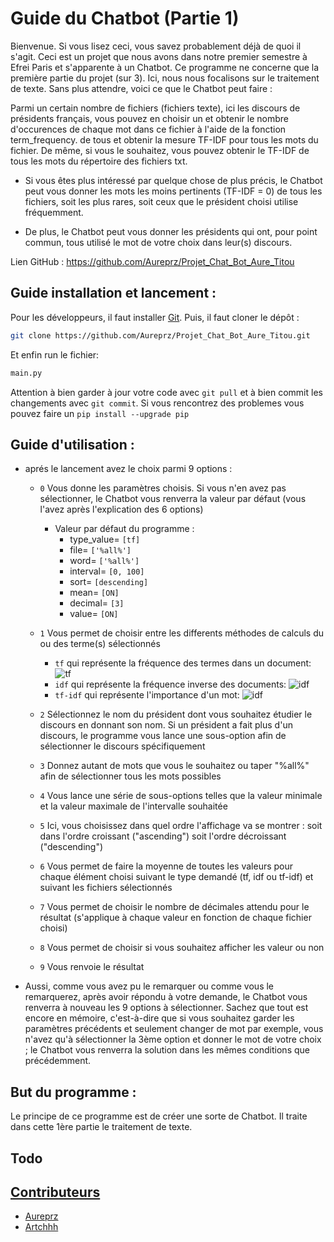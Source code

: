 
# Guide du Chatbot (Partie 1)

Bienvenue. Si vous lisez ceci, vous savez probablement déjà de quoi il s'agit. Ceci est un projet que nous avons dans
notre premier semestre à Efrei Paris et s'apparente à un Chatbot. Ce programme ne concerne que la première partie du
projet (sur 3). Ici, nous nous focalisons sur le traitement de texte. Sans plus attendre, voici ce que le Chatbot peut
faire :

Parmi un certain nombre de fichiers (fichiers texte), ici les discours de présidents français, vous pouvez en choisir
un et obtenir le nombre d'occurences de chaque mot dans ce fichier à l'aide de la fonction term_frequency.
de tous et obtenir la mesure TF-IDF pour tous les mots du fichier. De même, si vous le souhaitez, vous pouvez obtenir le
TF-IDF de tous les mots du répertoire des fichiers txt.

- Si vous êtes plus intéressé par quelque chose de plus précis, le Chatbot peut vous donner les mots les moins
pertinents (TF-IDF = 0) de tous les fichiers, soit les plus rares, soit ceux que le président choisi utilise
fréquemment.

- De plus, le Chatbot peut vous donner les présidents qui ont, pour point commun, tous utilisé le mot de votre choix
dans leur(s) discours.

Lien GitHub : https://github.com/Aureprz/Projet_Chat_Bot_Aure_Titou

## Guide installation et lancement :

Pour les développeurs, il faut installer [Git](https://git-scm.com/).
Puis, il faut cloner le dépôt :
```bash
git clone https://github.com/Aureprz/Projet_Chat_Bot_Aure_Titou.git
```
Et enfin run le fichier:
```bash
main.py
```

Attention à bien garder à  jour votre code avec `git pull` et  à bien commit les changements avec `git commit`.
Si vous rencontrez des problemes vous pouvez faire un `pip install --upgrade pip`

## Guide d'utilisation :

* aprés le lancement  avez le choix parmi 9 options :

    - ``0``
        Vous donne les paramètres choisis. Si vous n'en avez pas sélectionner, le Chatbot vous renverra la valeur par
        défaut (vous l'avez après l'explication des 6 options)
        * Valeur par défaut du programme :
            - type_value= ``[tf]``
            - file= ``['%all%']``
            - word= ``['%all%']``
            - interval= ``[0, 100]``
            - sort= ``[descending]``
            - mean= ``[ON]``
            - decimal= ``[3]``
            - value= ``[ON]``

    - ``1``
        Vous permet de choisir entre les differents méthodes de calculs du ou des terme(s) sélectionnés
      - ``tf`` qui représente la fréquence des termes dans un document: ![tf](https://wikimedia.org/api/rest_v1/media/math/render/svg/dd4f8a91dd0d28a11c00c94a13a315a5b49a8070)
      - ``idf`` qui représente la fréquence inverse des documents: ![idf](https://wikimedia.org/api/rest_v1/media/math/render/svg/864fcfdc0c16344c11509f724f1aa7081cf9f657)
      - ``tf-idf`` qui représente l'importance d'un mot: ![idf](https://wikimedia.org/api/rest_v1/media/math/render/svg/10109d0e60cc9d50a1ea2f189bac0ac29a030a00)

     - ``2``
        Sélectionnez le nom du président dont vous souhaitez étudier le discours en donnant son nom. Si un président a
        fait plus d'un discours, le programme vous lance une sous-option afin de sélectionner le discours spécifiquement

    - ``3``
        Donnez autant de mots que vous le souhaitez ou taper "%all%" afin de sélectionner tous les mots possibles

    - ``4``
        Vous lance une série de sous-options telles que la valeur minimale et la valeur maximale de l'intervalle
        souhaitée

    - ``5``
        Ici, vous choisissez dans quel ordre l'affichage va se montrer : soit dans l'ordre croissant ("ascending") soit
        l'ordre décroissant ("descending")

    - ``6``
        Vous permet de faire la moyenne de toutes les valeurs pour chaque élément choisi suivant le type demandé (tf, idf ou tf-idf) et suivant les fichiers sélectionnés

    - ``7``
        Vous permet de choisir le nombre de décimales attendu pour le résultat (s'applique à chaque valeur en fonction de chaque fichier choisi)

    - ``8``
         Vous permet de choisir si vous souhaitez afficher les valeur ou non

    - ``9``
        Vous renvoie le résultat

 
* Aussi, comme vous avez pu le remarquer ou comme vous le remarquerez, après avoir répondu à votre demande, le Chatbot
  vous renverra à nouveau les 9 options à sélectionner. Sachez que tout est encore en mémoire, c'est-à-dire que si vous
  souhaitez garder les paramètres précédents et seulement changer de mot par exemple, vous n'avez qu'à sélectionner la
  3ème option et donner le mot de votre choix ; le Chatbot vous renverra la solution dans les mêmes conditions que
  précédemment.
## But du programme :

Le principe de ce programme est de créer une sorte de Chatbot. Il traite dans cette 1ère partie le traitement de texte.


## Todo

## [Contributeurs](https://github.com/Aureprz/Projet_Chat_Bot_Aure_Titou/settings/access)
- [Aureprz](https://github.com/Aureprz)
- [Artchhh](https://github.com/Artchhh)
